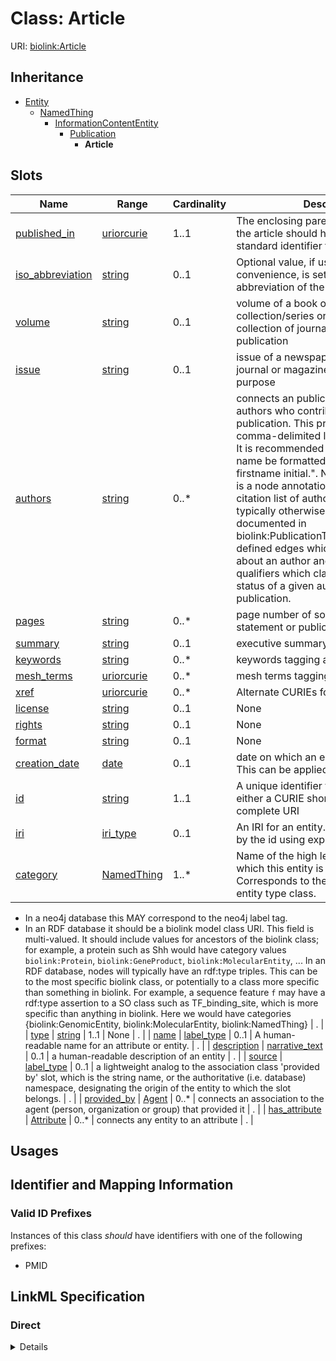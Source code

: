 # Class: Article




URI: [biolink:Article](https://w3id.org/biolink/vocab/Article)




## Inheritance

* [Entity](Entity.md)
    * [NamedThing](NamedThing.md)
        * [InformationContentEntity](InformationContentEntity.md)
            * [Publication](Publication.md)
                * **Article**




## Slots

| Name | Range | Cardinality | Description  | Info |
| ---  | --- | --- | --- | --- |
| [published_in](published_in.md) | [uriorcurie](uriorcurie.md) | 1..1 | The enclosing parent serial containing the article should have industry-standard identifier from ISSN.  | . |
| [iso_abbreviation](iso_abbreviation.md) | [string](string.md) | 0..1 | Optional value, if used locally as a convenience, is set to the iso abbreviation of the 'published in' parent.  | . |
| [volume](volume.md) | [string](string.md) | 0..1 | volume of a book or music release in a collection/series or a published collection of journal issues in a serial publication  | . |
| [issue](issue.md) | [string](string.md) | 0..1 | issue of a newspaper, a scientific journal or magazine for reference purpose  | . |
| [authors](authors.md) | [string](string.md) | 0..* | connects an publication to the list of authors who contributed to the publication. This property should be a comma-delimited list of author names. It is recommended that an author's name be formatted as "surname, firstname initial.".   Note that this property is a node annotation expressing the citation list of authorship which might typically otherwise be more completely documented in biolink:PublicationToProviderAssociation defined edges which point to full details about an author and possibly, some qualifiers which clarify the specific status of a given author in the publication.  | . |
| [pages](pages.md) | [string](string.md) | 0..* | page number of source referenced for statement or publication  | . |
| [summary](summary.md) | [string](string.md) | 0..1 | executive  summary of a publication  | . |
| [keywords](keywords.md) | [string](string.md) | 0..* | keywords tagging a publication  | . |
| [mesh_terms](mesh_terms.md) | [uriorcurie](uriorcurie.md) | 0..* | mesh terms tagging a publication  | . |
| [xref](xref.md) | [uriorcurie](uriorcurie.md) | 0..* | Alternate CURIEs for a thing  | . |
| [license](license.md) | [string](string.md) | 0..1 | None  | . |
| [rights](rights.md) | [string](string.md) | 0..1 | None  | . |
| [format](format.md) | [string](string.md) | 0..1 | None  | . |
| [creation_date](creation_date.md) | [date](date.md) | 0..1 | date on which an entity was created. This can be applied to nodes or edges  | . |
| [id](id.md) | [string](string.md) | 1..1 | A unique identifier for an entity. Must be either a CURIE shorthand for a URI or a complete URI  | . |
| [iri](iri.md) | [iri_type](iri_type.md) | 0..1 | An IRI for an entity. This is determined by the id using expansion rules.  | . |
| [category](category.md) | [NamedThing](NamedThing.md) | 1..* | Name of the high level ontology class in which this entity is categorized. Corresponds to the label for the biolink entity type class.
 * In a neo4j database this MAY correspond to the neo4j label tag.
 * In an RDF database it should be a biolink model class URI.
This field is multi-valued. It should include values for ancestors of the biolink class; for example, a protein such as Shh would have category values `biolink:Protein`, `biolink:GeneProduct`, `biolink:MolecularEntity`, ...
In an RDF database, nodes will typically have an rdf:type triples. This can be to the most specific biolink class, or potentially to a class more specific than something in biolink. For example, a sequence feature `f` may have a rdf:type assertion to a SO class such as TF_binding_site, which is more specific than anything in biolink. Here we would have categories {biolink:GenomicEntity, biolink:MolecularEntity, biolink:NamedThing}  | . |
| [type](type.md) | [string](string.md) | 1..1 | None  | . |
| [name](name.md) | [label_type](label_type.md) | 0..1 | A human-readable name for an attribute or entity.  | . |
| [description](description.md) | [narrative_text](narrative_text.md) | 0..1 | a human-readable description of an entity  | . |
| [source](source.md) | [label_type](label_type.md) | 0..1 | a lightweight analog to the association class 'provided by' slot, which is the string name, or the authoritative (i.e. database) namespace, designating the origin of the entity to which the slot belongs.  | . |
| [provided_by](provided_by.md) | [Agent](Agent.md) | 0..* | connects an association to the agent (person, organization or group) that provided it  | . |
| [has_attribute](has_attribute.md) | [Attribute](Attribute.md) | 0..* | connects any entity to an attribute  | . |


## Usages



## Identifier and Mapping Information


### Valid ID Prefixes

Instances of this class *should* have identifiers with one of the following prefixes:

* PMID










## LinkML Specification

<!-- TODO: investigate https://stackoverflow.com/questions/37606292/how-to-create-tabbed-code-blocks-in-mkdocs-or-sphinx -->

### Direct

<details>
```yaml
name: article
id_prefixes:
- PMID
in_subset:
- model_organism_database
from_schema: https://w3id.org/biolink/biolink-model
is_a: publication
slots:
- published in
- iso abbreviation
- volume
- issue
slot_usage:
  published in:
    name: published in
    description: The enclosing parent serial containing the article should have industry-standard
      identifier from ISSN.
    required: true
  iso abbreviation:
    name: iso abbreviation
    description: Optional value, if used locally as a convenience, is set to the iso
      abbreviation of the 'published in' parent.

```
</details>

### Induced

<details>
```yaml
name: article
id_prefixes:
- PMID
in_subset:
- model_organism_database
from_schema: https://w3id.org/biolink/biolink-model
is_a: publication
slot_usage:
  published in:
    name: published in
    description: The enclosing parent serial containing the article should have industry-standard
      identifier from ISSN.
    required: true
  iso abbreviation:
    name: iso abbreviation
    description: Optional value, if used locally as a convenience, is set to the iso
      abbreviation of the 'published in' parent.
attributes:
  published in:
    name: published in
    description: The enclosing parent serial containing the article should have industry-standard
      identifier from ISSN.
    from_schema: https://w3id.org/biolink/biolink-model
    is_a: node property
    domain: publication
    alias: published_in
    owner: article
    range: uriorcurie
    required: true
  iso abbreviation:
    name: iso abbreviation
    description: Optional value, if used locally as a convenience, is set to the iso
      abbreviation of the 'published in' parent.
    from_schema: https://w3id.org/biolink/biolink-model
    is_a: node property
    domain: publication
    alias: iso_abbreviation
    owner: article
    range: string
  volume:
    name: volume
    exact_mappings:
    - WIKIDATA_PROPERTY:P478
    description: volume of a book or music release in a collection/series or a published
      collection of journal issues in a serial publication
    from_schema: https://w3id.org/biolink/biolink-model
    is_a: node property
    domain: publication
    alias: volume
    owner: article
    range: string
  issue:
    name: issue
    exact_mappings:
    - WIKIDATA_PROPERTY:P433
    description: issue of a newspaper, a scientific journal or magazine for reference
      purpose
    from_schema: https://w3id.org/biolink/biolink-model
    is_a: node property
    domain: publication
    alias: issue
    owner: article
    range: string
  authors:
    name: authors
    description: connects an publication to the list of authors who contributed to
      the publication. This property should be a comma-delimited list of author names.
      It is recommended that an author's name be formatted as "surname, firstname
      initial.".   Note that this property is a node annotation expressing the citation
      list of authorship which might typically otherwise be more completely documented
      in biolink:PublicationToProviderAssociation defined edges which point to full
      details about an author and possibly, some qualifiers which clarify the specific
      status of a given author in the publication.
    from_schema: https://w3id.org/biolink/biolink-model
    is_a: node property
    singular_name: author
    domain: publication
    multivalued: true
    alias: authors
    owner: article
    range: string
  pages:
    name: pages
    exact_mappings:
    - WIKIDATA_PROPERTY:P304
    description: page number of source referenced for statement or publication
    from_schema: https://w3id.org/biolink/biolink-model
    is_a: node property
    domain: publication
    multivalued: true
    alias: pages
    owner: article
    range: string
  summary:
    name: summary
    aliases:
    - abstract
    exact_mappings:
    - dct:abstract
    - WIKIDATA:Q333291
    description: executive  summary of a publication
    from_schema: https://w3id.org/biolink/biolink-model
    is_a: node property
    domain: publication
    alias: summary
    owner: article
    range: string
  keywords:
    name: keywords
    description: keywords tagging a publication
    from_schema: https://w3id.org/biolink/biolink-model
    is_a: node property
    domain: publication
    multivalued: true
    alias: keywords
    owner: article
    range: string
  mesh terms:
    name: mesh terms
    exact_mappings:
    - dcid:MeSHTerm
    description: mesh terms tagging a publication
    from_schema: https://w3id.org/biolink/biolink-model
    is_a: node property
    values_from:
    - MESH
    domain: publication
    multivalued: true
    alias: mesh_terms
    owner: article
    range: uriorcurie
  xref:
    name: xref
    aliases:
    - dbxref
    - Dbxref
    - DbXref
    narrow_mappings:
    - gff3:Dbxref
    - gpi:DB_Xrefs
    description: Alternate CURIEs for a thing
    in_subset:
    - translator_minimal
    from_schema: https://w3id.org/biolink/biolink-model
    is_a: node property
    domain: named thing
    multivalued: true
    alias: xref
    owner: article
    range: uriorcurie
  license:
    name: license
    exact_mappings:
    - dct:license
    narrow_mappings:
    - WIKIDATA_PROPERTY:P275
    from_schema: https://w3id.org/biolink/biolink-model
    is_a: node property
    domain: information content entity
    alias: license
    owner: article
    range: string
  rights:
    name: rights
    exact_mappings:
    - dct:rights
    from_schema: https://w3id.org/biolink/biolink-model
    is_a: node property
    domain: information content entity
    alias: rights
    owner: article
    range: string
  format:
    name: format
    exact_mappings:
    - dct:format
    - WIKIDATA_PROPERTY:P2701
    from_schema: https://w3id.org/biolink/biolink-model
    is_a: node property
    domain: information content entity
    alias: format
    owner: article
    range: string
  creation date:
    name: creation date
    aliases:
    - publication date
    exact_mappings:
    - dct:createdOn
    - WIKIDATA_PROPERTY:P577
    description: date on which an entity was created. This can be applied to nodes
      or edges
    from_schema: https://w3id.org/biolink/biolink-model
    is_a: node property
    domain: named thing
    alias: creation_date
    owner: article
    range: date
  id:
    name: id
    exact_mappings:
    - alliancegenome:primaryId
    - gff3:ID
    - gpi:DB_Object_ID
    description: A unique identifier for an entity. Must be either a CURIE shorthand
      for a URI or a complete URI
    in_subset:
    - translator_minimal
    from_schema: https://w3id.org/biolink/biolink-model
    identifier: true
    alias: id
    owner: article
    range: string
    required: true
  iri:
    name: iri
    exact_mappings:
    - WIKIDATA_PROPERTY:P854
    description: An IRI for an entity. This is determined by the id using expansion
      rules.
    in_subset:
    - translator_minimal
    - samples
    from_schema: https://w3id.org/biolink/biolink-model
    alias: iri
    owner: article
    range: iri type
  category:
    name: category
    description: "Name of the high level ontology class in which this entity is categorized.\
      \ Corresponds to the label for the biolink entity type class.\n * In a neo4j\
      \ database this MAY correspond to the neo4j label tag.\n * In an RDF database\
      \ it should be a biolink model class URI.\nThis field is multi-valued. It should\
      \ include values for ancestors of the biolink class; for example, a protein\
      \ such as Shh would have category values `biolink:Protein`, `biolink:GeneProduct`,\
      \ `biolink:MolecularEntity`, ...\nIn an RDF database, nodes will typically have\
      \ an rdf:type triples. This can be to the most specific biolink class, or potentially\
      \ to a class more specific than something in biolink. For example, a sequence\
      \ feature `f` may have a rdf:type assertion to a SO class such as TF_binding_site,\
      \ which is more specific than anything in biolink. Here we would have categories\
      \ {biolink:GenomicEntity, biolink:MolecularEntity, biolink:NamedThing}"
    in_subset:
    - translator_minimal
    from_schema: https://w3id.org/biolink/biolink-model
    is_a: type
    domain: entity
    multivalued: true
    designates_type: true
    alias: category
    owner: article
    is_class_field: true
    range: named thing
    required: true
  type:
    name: type
    exact_mappings:
    - alliancegenome:soTermId
    - gff3:type
    - gpi:DB_Object_Type
    from_schema: https://w3id.org/biolink/biolink-model
    slot_uri: rdf:type
    alias: type
    owner: article
    range: string
    required: true
  name:
    name: name
    aliases:
    - label
    - display name
    - title
    exact_mappings:
    - gff3:Name
    - gpi:DB_Object_Name
    narrow_mappings:
    - dct:title
    - WIKIDATA_PROPERTY:P1476
    description: A human-readable name for an attribute or entity.
    in_subset:
    - translator_minimal
    - samples
    from_schema: https://w3id.org/biolink/biolink-model
    slot_uri: rdfs:label
    alias: name
    owner: article
    range: label type
  description:
    name: description
    aliases:
    - definition
    exact_mappings:
    - IAO:0000115
    - skos:definitions
    narrow_mappings:
    - gff3:Description
    description: a human-readable description of an entity
    in_subset:
    - translator_minimal
    from_schema: https://w3id.org/biolink/biolink-model
    slot_uri: dct:description
    alias: description
    owner: article
    range: narrative text
  source:
    name: source
    description: a lightweight analog to the association class 'provided by' slot,
      which is the string name, or the authoritative (i.e. database) namespace, designating
      the origin of the entity to which the slot belongs.
    in_subset:
    - translator_minimal
    from_schema: https://w3id.org/biolink/biolink-model
    alias: source
    owner: article
    range: label type
  provided by:
    name: provided by
    exact_mappings:
    - pav:providedBy
    description: connects an association to the agent (person, organization or group)
      that provided it
    deprecated: This slot is deprecated and replaced by a set of more precise slots
      for describing the source retrieval provenance of an Association.  These include
      'knowledge source' and its descendants 'primary knowledge source', 'original
      knowledge source', and 'aggregator knowledge source'.
    from_schema: https://w3id.org/biolink/biolink-model
    is_a: association slot
    domain: association
    multivalued: true
    alias: provided_by
    owner: article
    range: agent
  has attribute:
    name: has attribute
    exact_mappings:
    - SIO:000008
    close_mappings:
    - OBI:0001927
    narrow_mappings:
    - OBAN:association_has_subject_property
    - OBAN:association_has_object_property
    - CPT:has_possibly_included_panel_element
    - DRUGBANK:category
    - EFO:is_executed_in
    - HANCESTRO:0301
    - LOINC:has_action_guidance
    - LOINC:has_adjustment
    - LOINC:has_aggregation_view
    - LOINC:has_approach_guidance
    - LOINC:has_divisor
    - LOINC:has_exam
    - LOINC:has_method
    - LOINC:has_modality_subtype
    - LOINC:has_object_guidance
    - LOINC:has_scale
    - LOINC:has_suffix
    - LOINC:has_time_aspect
    - LOINC:has_time_modifier
    - LOINC:has_timing_of
    - NCIT:R88
    - NCIT:eo_disease_has_property_or_attribute
    - NCIT:has_data_element
    - NCIT:has_pharmaceutical_administration_method
    - NCIT:has_pharmaceutical_basic_dose_form
    - NCIT:has_pharmaceutical_intended_site
    - NCIT:has_pharmaceutical_release_characteristics
    - NCIT:has_pharmaceutical_state_of_matter
    - NCIT:has_pharmaceutical_transformation
    - NCIT:is_qualified_by
    - NCIT:qualifier_applies_to
    - NCIT:role_has_domain
    - NCIT:role_has_range
    - INO:0000154
    - HANCESTRO:0308
    - OMIM:has_inheritance_type
    - ORPHA:C016
    - ORPHA:C017
    - RO:0000053
    - RO:0000086
    - RO:0000087
    - SNOMED:has_access
    - SNOMED:has_clinical_course
    - SNOMED:has_count_of_base_of_active_ingredient
    - SNOMED:has_dose_form_administration_method
    - SNOMED:has_dose_form_release_characteristic
    - SNOMED:has_dose_form_transformation
    - SNOMED:has_finding_context
    - SNOMED:has_finding_informer
    - SNOMED:has_inherent_attribute
    - SNOMED:has_intent
    - SNOMED:has_interpretation
    - SNOMED:has_laterality
    - SNOMED:has_measurement_method
    - SNOMED:has_method
    - SNOMED:has_priority
    - SNOMED:has_procedure_context
    - SNOMED:has_process_duration
    - SNOMED:has_property
    - SNOMED:has_revision_status
    - SNOMED:has_scale_type
    - SNOMED:has_severity
    - SNOMED:has_specimen
    - SNOMED:has_state_of_matter
    - SNOMED:has_subject_relationship_context
    - SNOMED:has_surgical_approach
    - SNOMED:has_technique
    - SNOMED:has_temporal_context
    - SNOMED:has_time_aspect
    - SNOMED:has_units
    - UMLS:has_structural_class
    - UMLS:has_supported_concept_property
    - UMLS:has_supported_concept_relationship
    - UMLS:may_be_qualified_by
    description: connects any entity to an attribute
    in_subset:
    - samples
    from_schema: https://w3id.org/biolink/biolink-model
    domain: entity
    multivalued: true
    alias: has_attribute
    owner: article
    range: attribute

```
</details>